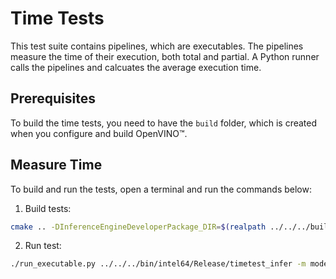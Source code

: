 # Time Tests

This test suite contains pipelines, which are executables. The pipelines measure
the time of their execution, both total and partial. A Python runner calls the
pipelines and calcuates the average execution time.

## Prerequisites

To build the time tests, you need to have the `build` folder, which is created
when you configure and build OpenVINO™.

## Measure Time

To build and run the tests, open a terminal and run the commands below:

1. Build tests:
``` bash
cmake .. -DInferenceEngineDeveloperPackage_DIR=$(realpath ../../../build) && make time-tests
```

2. Run test:
``` bash
./run_executable.py ../../../bin/intel64/Release/timetest_infer -m model.xml -d CPU
```

